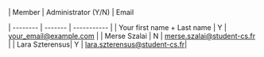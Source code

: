 | Member    | Administrator (Y/N) | Email

| -------- | ------- | ----------- |
| Your first name + Last name | Y | your_email@example.com |
| Merse Szalai | N | merse.szalai@student-cs.fr | 
| Lara Szterensus| Y | lara.szterensus@student-cs.fr|

